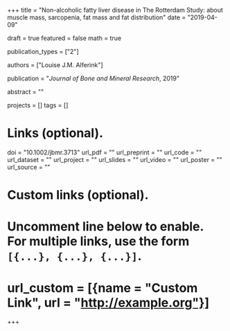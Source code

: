 +++
title = "Non-alcoholic fatty liver disease in The Rotterdam Study: about muscle mass, sarcopenia, fat mass and fat distribution"
date = "2019-04-09"

draft = true
featured = false
math = true

publication_types = ["2"]

authors = ["Louise J.M. Alferink"]

publication = "*Journal of Bone and Mineral Research*, 2019"

abstract = ""


projects = []
tags = []

# Links (optional).
doi = "10.1002/jbmr.3713"
url_pdf = ""
url_preprint = ""
url_code = ""
url_dataset = ""
url_project = ""
url_slides = ""
url_video = ""
url_poster = ""
url_source = ""

# Custom links (optional).
#   Uncomment line below to enable. For multiple links, use the form `[{...}, {...}, {...}]`.
# url_custom = [{name = "Custom Link", url = "http://example.org"}]
+++
